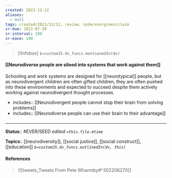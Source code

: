 ```yaml
---
created: 2021-12-12 
aliases:
  - null
tags: created/2021/12/12, review, node/evergreen/claim
sr-due: 2022-07-29
sr-interval: 108
sr-ease: 190
---
```

> [!infobox]
`$=customJS.dv_funcs.mentionedIn(dv)`

#### [[Neurodiverse people are siloed into systems that work against them]] 

Schooling and work systems are designed for [[neurotypical]] people, but as neurodivergent children are often gifted children, they are often pushed into these environments and expected to succeed despite them actively working against neurodivergent thought processes.

- includes:: [[Neurodivergent people cannot stop their brain from solving problems]]
- includes:: [[Neurodiverse people can use their brain to their advantage]]

### <hr class="footnote"/>

**Status**:: #EVER/SEED 
*edited `=this.file.mtime`*

**Topics**::  [[neurodiversity]], [[social justice]], [[social construct]], [[education]]
*`$=customJS.dv_funcs.outlinedIn(dv, this)`*

#### References

> ![[tweets_Tweets From Pete Wharmby#^302206270]]
